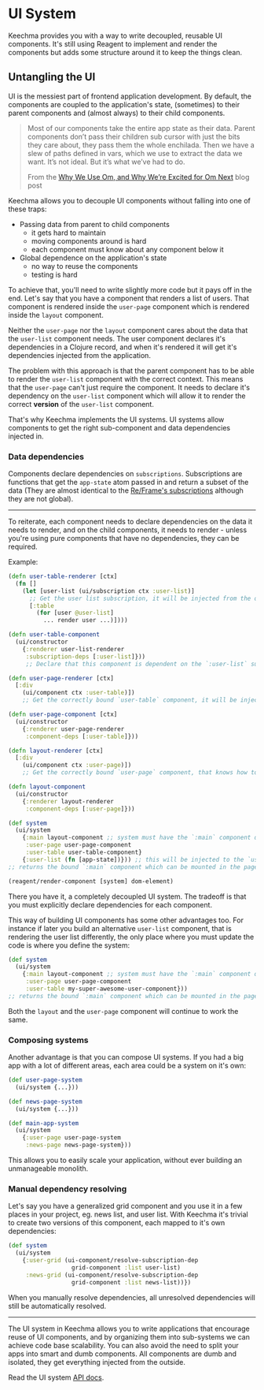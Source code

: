 # UI System

Keechma provides you with a way to write decoupled, reusable UI components. It's still using Reagent to implement and render the components but adds some structure around it to keep the things clean.

## Untangling the UI

UI is the messiest part of frontend application development. By default, the components are coupled to the application's state, (sometimes) to their parent components and (almost always) to their child components.

>Most of our components take the entire app state as their data. Parent components don’t pass their children sub cursor with just the bits they care about, they pass them the whole enchilada. Then we have a slew of paths defined in vars, which we use to extract the data we want. It’s not ideal. But it’s what we’ve had to do.
>
>From the [Why We Use Om, and Why We’re Excited for Om Next](http://blog.circleci.com/why-we-use-om-and-why-were-excited-for-om-next/) blog post

Keechma allows you to decouple UI components without falling into one of these traps:

- Passing data from parent to child components
  + it gets hard to maintain
  + moving components around is hard
  + each component must know about any component below it
- Global dependence on the application's state
  + no way to reuse the components
  + testing is hard

To achieve that, you'll need to write slightly more code but it pays off in the end. Let's say that you have a component that renders a list of users. That component is rendered inside the `user-page` component which is rendered inside the `layout` component.

Neither the `user-page` nor the `layout` component cares about the data that the `user-list` component needs. The user component declares it's dependencies in a Clojure record, and when it's rendered it will get it's dependencies injected from the application.

The problem with this approach is that the parent component has to be able to render the `user-list` component with the correct context. This means that the `user-page` can't just require the component. It needs to declare it's dependency on the `user-list` component which will allow it to render the correct **version** of the `user-list` component.

That's why Keechma implements the UI systems. UI systems allow components to get the right sub-component and data dependencies injected in.

### Data dependencies

Components declare dependencies on `subscriptions`. Subscriptions are functions that get the `app-state` atom passed in and return a subset of the data (They are almost identical to the [Re/Frame's subscriptions](https://github.com/Day8/re-frame#subscribe) although they are not global).

---

To reiterate, each component needs to declare dependencies on the data it needs to render, and on the child components, it needs to render - unless you're using pure components that have no dependencies, they can be required.

Example:

```clojure
(defn user-table-renderer [ctx]
  (fn []
    (let [user-list (ui/subscription ctx :user-list)]
      ;; Get the user list subscription, it will be injected from the outside
      [:table
        (for [user @user-list]
          ... render user ...)])))

(defn user-table-component
  (ui/constructor
    {:renderer user-list-renderer
     :subscription-deps [:user-list]}))
     ;; Declare that this component is dependent on the `:user-list` subscription

(defn user-page-renderer [ctx]
  [:div
    (ui/component ctx :user-table)])
    ;; Get the correctly bound `user-table` component, it will be injected from the outside

(defn user-page-component [ctx]
  (ui/constructor
    {:renderer user-page-renderer
     :component-deps [:user-table]}))

(defn layout-renderer [ctx]
  [:div
    (ui/component ctx :user-page)])
    ;; Get the correctly bound `user-page` component, that knows how to render the user list. It will be injected from the outside

(defn layout-component
  (ui/constructor
    {:renderer layout-renderer
     :component-deps [:user-page]}))

(def system
  (ui/system
    {:main layout-component ;; system must have the `:main` component defined
     :user-page user-page-component
     :user-table user-table-component}
    {:user-list (fn [app-state])})) ;; this will be injected to the `user-table` component as the `:user-list` subscription
;; returns the bound `:main` component which can be mounted in the page

(reagent/render-component [system] dom-element)
```

There you have it, a completely decoupled UI system. The tradeoff is that you must explicitly declare dependencies for each component.

This way of building UI components has some other advantages too. For instance if later you build an alternative `user-list` component, that is rendering the user list differently, the only place where you must update the code is where you define the system:

```clojure
(def system
  (ui/system
    {:main layout-component ;; system must have the `:main` component defined
     :user-page user-page-component
     :user-table my-super-awesome-user-component}))
;; returns the bound `:main` component which can be mounted in the page
```

Both the `layout` and the `user-page` component will continue to work the same.

### Composing systems

Another advantage is that you can compose UI systems. If you had a big app with a lot of different areas, each area could be a system on it's own:

```clojure
(def user-page-system
  (ui/system {...}))

(def news-page-system
  (ui/system {...}))

(def main-app-system
  (ui/system
    {:user-page user-page-system
     :news-page news-page-system}))
```

This allows you to easily scale your application, without ever building an unmanageable monolith.

### Manual dependency resolving

Let's say you have a generalized grid component and you use it in a few places in your project, eg. news list, and user list. With Keechma it's trivial to create two versions of this component, each mapped to it's own dependencies:

```clojure
(def system
  (ui/system
    {:user-grid (ui-component/resolve-subscription-dep
                  grid-component :list user-list)
     :news-grid (ui-component/resolve-subscription-dep
                  grid-component :list news-list))})
```

When you manually resolve dependencies, all unresolved dependencies will still be automatically resolved.

---

The UI system in Keechma allows you to write applications that encourage reuse of UI components, and by organizing them into sub-systems we can achieve code base scalability. You can also avoid the need to split your apps into smart and dumb components. All components are dumb and isolated, they get everything injected from the outside.

Read the UI system [API docs](api/keechma.ui-component.html).

